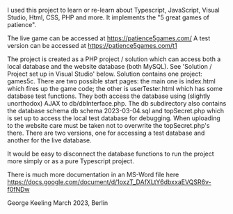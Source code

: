 I used this project to learn or re-learn about Typescript, JavaScript, Visual Studio, Html, CSS, PHP and more. It implements the "5 great games of patience".

The live game can be accessed at https://patience5games.com/ 
A test version can be accessed at https://patience5games.com/t1

The project is created as a PHP project / solution which can access both a local database and the website database (both MySQL). See 'Solution / Project set up in Visual Studio' below. Solution contains one project: games5c. There are two possible start pages: the main one is index.html which fires up the game code; the other is userTester.html which has some database test functions. They both access the database using (slightly unorthodox) AJAX to db/dbInterface.php. The db subdirectory also contains the database schema db schema 2023-03-04.sql and topSecret.php which is set up to access the local test database for debugging. When uploading to the website care must be taken not to overwrite the topSecret.php's there. There are two versions, one for accessing a test database and another for the live database.

It would be easy to disconnect the database functions to run the project more simply or as a pure Typescript project.

There is much more documentation in an MS-Word file here
https://docs.google.com/document/d/1oxzT_DAfXLtY6dbxxaEVQSR6v-f0fNDw

George Keeling March 2023, Berlin